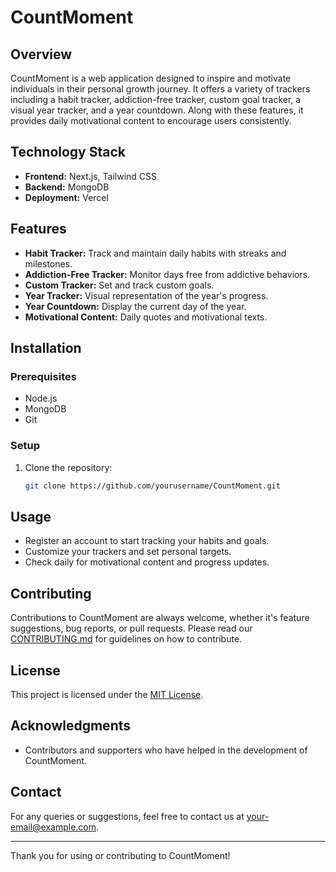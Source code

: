 # CountMoment

## Overview
CountMoment is a web application designed to inspire and motivate individuals in their personal growth journey. It offers a variety of trackers including a habit tracker, addiction-free tracker, custom goal tracker, a visual year tracker, and a year countdown. Along with these features, it provides daily motivational content to encourage users consistently.

## Technology Stack
- **Frontend:** Next.js, Tailwind CSS
- **Backend:** MongoDB
- **Deployment:** Vercel

## Features
- **Habit Tracker:** Track and maintain daily habits with streaks and milestones.
- **Addiction-Free Tracker:** Monitor days free from addictive behaviors.
- **Custom Tracker:** Set and track custom goals.
- **Year Tracker:** Visual representation of the year's progress.
- **Year Countdown:** Display the current day of the year.
- **Motivational Content:** Daily quotes and motivational texts.

## Installation

### Prerequisites
- Node.js
- MongoDB
- Git

### Setup
1. Clone the repository:
   ```bash
   git clone https://github.com/yourusername/CountMoment.git
## Usage
- Register an account to start tracking your habits and goals.
- Customize your trackers and set personal targets.
- Check daily for motivational content and progress updates.

## Contributing
Contributions to CountMoment are always welcome, whether it's feature suggestions, bug reports, or pull requests. Please read our [CONTRIBUTING.md](CONTRIBUTING.md) for guidelines on how to contribute.

## License
This project is licensed under the [MIT License](LICENSE).

## Acknowledgments
- Contributors and supporters who have helped in the development of CountMoment.

## Contact
For any queries or suggestions, feel free to contact us at [your-email@example.com](mailto:ziks29@gmail.com).

---

Thank you for using or contributing to CountMoment!

